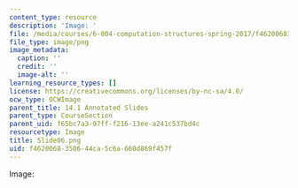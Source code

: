 ```yaml
---
content_type: resource
description: 'Image: '
file: /media/courses/6-004-computation-structures-spring-2017/f4620068350644ca5c6a660d869f457f_Slide06.png
file_type: image/png
image_metadata:
  caption: ''
  credit: ''
  image-alt: ''
learning_resource_types: []
license: https://creativecommons.org/licenses/by-nc-sa/4.0/
ocw_type: OCWImage
parent_title: 14.1 Annotated Slides
parent_type: CourseSection
parent_uid: f65bc7a3-97ff-f216-13ee-a241c537bd4c
resourcetype: Image
title: Slide06.png
uid: f4620068-3506-44ca-5c6a-660d869f457f
---
```

Image: 